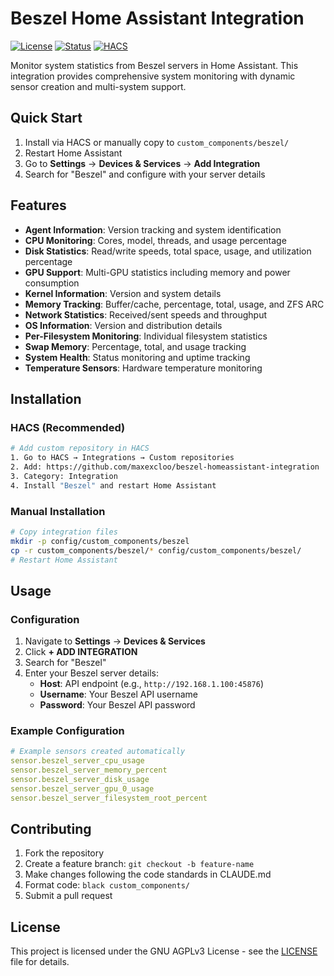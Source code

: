# Beszel Home Assistant Integration

[![License](https://img.shields.io/badge/license-GNU%20AGPLv3-blue.svg)](LICENSE)
[![Status](https://img.shields.io/badge/status-active-success)](https://img.shields.io/badge/status-active-success)
[![HACS](https://img.shields.io/badge/HACS-Default-orange.svg)](https://github.com/hacs/integration)

Monitor system statistics from Beszel servers in Home Assistant. This integration provides comprehensive system monitoring with dynamic sensor creation and multi-system support.

## Quick Start

1. Install via HACS or manually copy to `custom_components/beszel/`
2. Restart Home Assistant
3. Go to **Settings** → **Devices & Services** → **Add Integration**
4. Search for "Beszel" and configure with your server details

## Features

- **Agent Information**: Version tracking and system identification
- **CPU Monitoring**: Cores, model, threads, and usage percentage
- **Disk Statistics**: Read/write speeds, total space, usage, and utilization percentage
- **GPU Support**: Multi-GPU statistics including memory and power consumption
- **Kernel Information**: Version and system details
- **Memory Tracking**: Buffer/cache, percentage, total, usage, and ZFS ARC
- **Network Statistics**: Received/sent speeds and throughput
- **OS Information**: Version and distribution details
- **Per-Filesystem Monitoring**: Individual filesystem statistics
- **Swap Memory**: Percentage, total, and usage tracking
- **System Health**: Status monitoring and uptime tracking
- **Temperature Sensors**: Hardware temperature monitoring

## Installation

### HACS (Recommended)

```bash
# Add custom repository in HACS
1. Go to HACS → Integrations → Custom repositories
2. Add: https://github.com/maxexcloo/beszel-homeassistant-integration
3. Category: Integration
4. Install "Beszel" and restart Home Assistant
```

### Manual Installation

```bash
# Copy integration files
mkdir -p config/custom_components/beszel
cp -r custom_components/beszel/* config/custom_components/beszel/
# Restart Home Assistant
```

## Usage

### Configuration

1. Navigate to **Settings** → **Devices & Services**
2. Click **+ ADD INTEGRATION**
3. Search for "Beszel"
4. Enter your Beszel server details:
   - **Host**: API endpoint (e.g., `http://192.168.1.100:45876`)
   - **Username**: Your Beszel API username
   - **Password**: Your Beszel API password

### Example Configuration

```yaml
# Example sensors created automatically
sensor.beszel_server_cpu_usage
sensor.beszel_server_memory_percent
sensor.beszel_server_disk_usage
sensor.beszel_server_gpu_0_usage
sensor.beszel_server_filesystem_root_percent
```

## Contributing

1. Fork the repository
2. Create a feature branch: `git checkout -b feature-name`
3. Make changes following the code standards in CLAUDE.md
4. Format code: `black custom_components/`
5. Submit a pull request

## License

This project is licensed under the GNU AGPLv3 License - see the [LICENSE](LICENSE) file for details.
